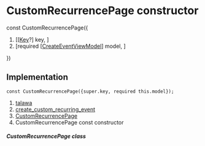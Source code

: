 
<div>

# CustomRecurrencePage constructor

</div>


const CustomRecurrencePage({

1.  [[[Key](https://api.flutter.dev/flutter/foundation/Key-class.html)?]
    key, ]
2.  [required
    [[CreateEventViewModel](../../view_model_after_auth_view_models_event_view_models_create_event_view_model/CreateEventViewModel-class.html)]
    model, ]

})



## Implementation

``` language-dart
const CustomRecurrencePage({super.key, required this.model});
```







1.  [talawa](../../index.html)
2.  [create_custom_recurring_event](../../views_after_auth_screens_events_create_custom_recurring_event/)
3.  [CustomRecurrencePage](../../views_after_auth_screens_events_create_custom_recurring_event/CustomRecurrencePage-class.html)
4.  CustomRecurrencePage const constructor

##### CustomRecurrencePage class







